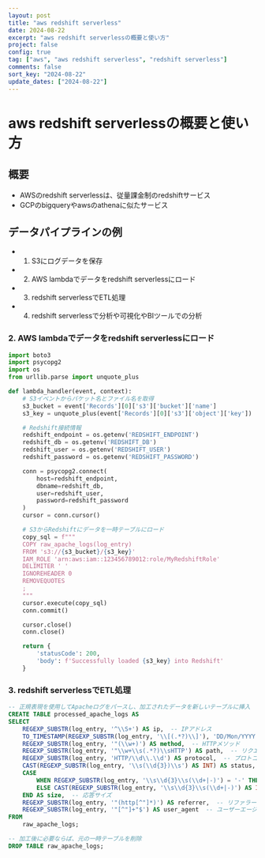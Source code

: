 ```yaml
---
layout: post
title: "aws redshift serverless"
date: 2024-08-22
excerpt: "aws redshift serverlessの概要と使い方"
project: false
config: true
tag: ["aws", "aws redshift serverless", "redshift serverless"]
comments: false
sort_key: "2024-08-22"
update_dates: ["2024-08-22"]
---
```


# aws redshift serverlessの概要と使い方

## 概要
 - AWSのredshift serverlessは、従量課金制のredshiftサービス
 - GCPのbigqueryやawsのathenaに似たサービス

## データパイプラインの例
 - 1. S3にログデータを保存
 - 2. AWS lambdaでデータをredshift serverlessにロード
 - 3. redshift serverlessでETL処理
 - 4. redshift serverlessで分析や可視化やBIツールでの分析

### 2. AWS lambdaでデータをredshift serverlessにロード

```python
import boto3
import psycopg2
import os
from urllib.parse import unquote_plus

def lambda_handler(event, context):
    # S3イベントからバケット名とファイル名を取得
    s3_bucket = event['Records'][0]['s3']['bucket']['name']
    s3_key = unquote_plus(event['Records'][0]['s3']['object']['key'])

    # Redshift接続情報
    redshift_endpoint = os.getenv('REDSHIFT_ENDPOINT')
    redshift_db = os.getenv('REDSHIFT_DB')
    redshift_user = os.getenv('REDSHIFT_USER')
    redshift_password = os.getenv('REDSHIFT_PASSWORD')

    conn = psycopg2.connect(
        host=redshift_endpoint,
        dbname=redshift_db,
        user=redshift_user,
        password=redshift_password
    )
    cursor = conn.cursor()

    # S3からRedshiftにデータを一時テーブルにロード
    copy_sql = f"""
    COPY raw_apache_logs(log_entry)
    FROM 's3://{s3_bucket}/{s3_key}'
    IAM_ROLE 'arn:aws:iam::123456789012:role/MyRedshiftRole'
    DELIMITER ' '
    IGNOREHEADER 0
    REMOVEQUOTES
    ;
    """
    cursor.execute(copy_sql)
    conn.commit()

    cursor.close()
    conn.close()

    return {
        'statusCode': 200,
        'body': f'Successfully loaded {s3_key} into Redshift'
    }
```

### 3. redshift serverlessでETL処理

```sql
-- 正規表現を使用してApacheログをパースし、加工されたデータを新しいテーブルに挿入
CREATE TABLE processed_apache_logs AS
SELECT
    REGEXP_SUBSTR(log_entry, '^\\S+') AS ip,  -- IPアドレス
    TO_TIMESTAMP(REGEXP_SUBSTR(log_entry, '\\[(.*?)\\]'), 'DD/Mon/YYYY:HH24:MI:SS') AS log_date,  -- 日時
    REGEXP_SUBSTR(log_entry, '"(\\w+)') AS method,  -- HTTPメソッド
    REGEXP_SUBSTR(log_entry, '"\\w+\\s(.*?)\\sHTTP') AS path,  -- リクエストされたパス
    REGEXP_SUBSTR(log_entry, 'HTTP/\\d\\.\\d') AS protocol,  -- プロトコル
    CAST(REGEXP_SUBSTR(log_entry, '\\s(\\d{3})\\s') AS INT) AS status,  -- ステータスコード
    CASE
        WHEN REGEXP_SUBSTR(log_entry, '\\s\\d{3}\\s(\\d+|-)') = '-' THEN 0
        ELSE CAST(REGEXP_SUBSTR(log_entry, '\\s\\d{3}\\s(\\d+|-)') AS INT)
    END AS size,  -- 応答サイズ
    REGEXP_SUBSTR(log_entry, '"(http[^"]*)') AS referrer,  -- リファラー
    REGEXP_SUBSTR(log_entry, '"[^"]+"$') AS user_agent  -- ユーザーエージェント
FROM
    raw_apache_logs;

-- 加工後に必要ならば、元の一時テーブルを削除
DROP TABLE raw_apache_logs;
```
